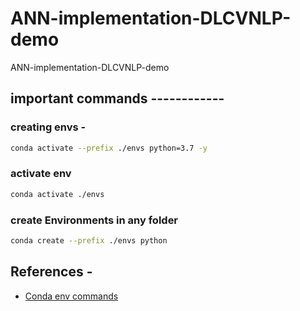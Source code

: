 # ANN-implementation-DLCVNLP-demo
ANN-implementation-DLCVNLP-demo




## important commands ------------

### creating envs -

```bash
conda activate --prefix ./envs python=3.7 -y
```

### activate env

```bash
conda activate ./envs
```

### create Environments in any folder

```bash
conda create --prefix ./envs python
```

## References -

* [Conda env commands](https://conda.io/projects/conda/en/latest/user-guide/tasks/manage-environments.html)